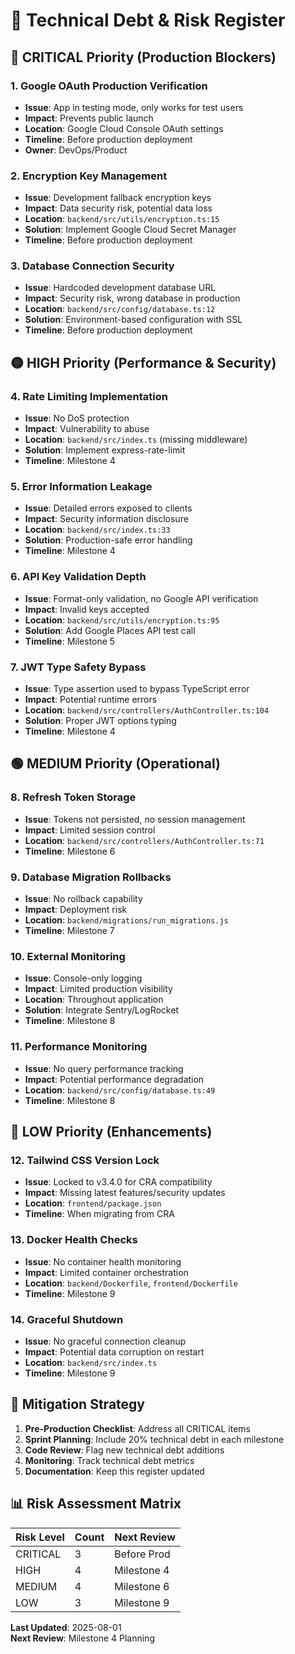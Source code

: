# 🔧 Technical Debt & Risk Register

## 🚨 **CRITICAL Priority (Production Blockers)**

### 1. Google OAuth Production Verification
- **Issue**: App in testing mode, only works for test users
- **Impact**: Prevents public launch
- **Location**: Google Cloud Console OAuth settings
- **Timeline**: Before production deployment
- **Owner**: DevOps/Product

### 2. Encryption Key Management
- **Issue**: Development fallback encryption keys
- **Impact**: Data security risk, potential data loss
- **Location**: `backend/src/utils/encryption.ts:15`
- **Solution**: Implement Google Cloud Secret Manager
- **Timeline**: Before production deployment

### 3. Database Connection Security
- **Issue**: Hardcoded development database URL
- **Impact**: Security risk, wrong database in production
- **Location**: `backend/src/config/database.ts:12`
- **Solution**: Environment-based configuration with SSL
- **Timeline**: Before production deployment

## 🟡 **HIGH Priority (Performance & Security)**

### 4. Rate Limiting Implementation
- **Issue**: No DoS protection
- **Impact**: Vulnerability to abuse
- **Location**: `backend/src/index.ts` (missing middleware)
- **Solution**: Implement express-rate-limit
- **Timeline**: Milestone 4

### 5. Error Information Leakage
- **Issue**: Detailed errors exposed to clients
- **Impact**: Security information disclosure
- **Location**: `backend/src/index.ts:33`
- **Solution**: Production-safe error handling
- **Timeline**: Milestone 4

### 6. API Key Validation Depth
- **Issue**: Format-only validation, no Google API verification
- **Impact**: Invalid keys accepted
- **Location**: `backend/src/utils/encryption.ts:95`
- **Solution**: Add Google Places API test call
- **Timeline**: Milestone 5

### 7. JWT Type Safety Bypass
- **Issue**: Type assertion used to bypass TypeScript error
- **Impact**: Potential runtime errors
- **Location**: `backend/src/controllers/AuthController.ts:104`
- **Solution**: Proper JWT options typing
- **Timeline**: Milestone 4

## 🟢 **MEDIUM Priority (Operational)**

### 8. Refresh Token Storage
- **Issue**: Tokens not persisted, no session management
- **Impact**: Limited session control
- **Location**: `backend/src/controllers/AuthController.ts:71`
- **Timeline**: Milestone 6

### 9. Database Migration Rollbacks
- **Issue**: No rollback capability
- **Impact**: Deployment risk
- **Location**: `backend/migrations/run_migrations.js`
- **Timeline**: Milestone 7

### 10. External Monitoring
- **Issue**: Console-only logging
- **Impact**: Limited production visibility
- **Location**: Throughout application
- **Solution**: Integrate Sentry/LogRocket
- **Timeline**: Milestone 8

### 11. Performance Monitoring
- **Issue**: No query performance tracking
- **Impact**: Potential performance degradation
- **Location**: `backend/src/config/database.ts:49`
- **Timeline**: Milestone 8

## 🔵 **LOW Priority (Enhancements)**

### 12. Tailwind CSS Version Lock
- **Issue**: Locked to v3.4.0 for CRA compatibility
- **Impact**: Missing latest features/security updates
- **Location**: `frontend/package.json`
- **Timeline**: When migrating from CRA

### 13. Docker Health Checks
- **Issue**: No container health monitoring
- **Impact**: Limited container orchestration
- **Location**: `backend/Dockerfile`, `frontend/Dockerfile`
- **Timeline**: Milestone 9

### 14. Graceful Shutdown
- **Issue**: No graceful connection cleanup
- **Impact**: Potential data corruption on restart
- **Location**: `backend/src/index.ts`
- **Timeline**: Milestone 9

## 🎯 **Mitigation Strategy**

1. **Pre-Production Checklist**: Address all CRITICAL items
2. **Sprint Planning**: Include 20% technical debt in each milestone
3. **Code Review**: Flag new technical debt additions
4. **Monitoring**: Track technical debt metrics
5. **Documentation**: Keep this register updated

## 📊 **Risk Assessment Matrix**

| Risk Level | Count | Next Review |
|------------|-------|-------------|
| CRITICAL   | 3     | Before Prod |
| HIGH       | 4     | Milestone 4 |
| MEDIUM     | 4     | Milestone 6 |
| LOW        | 3     | Milestone 9 |

**Last Updated**: 2025-08-01  
**Next Review**: Milestone 4 Planning 